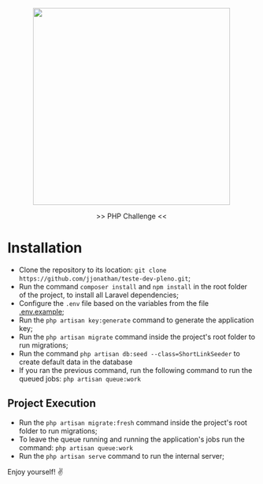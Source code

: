 <p align="center"><a href="https://laravel.com" target="_blank"><img src="https://www.bluecoding.com/themes/blue-coding/assets/assets2021/static/Blue-Coding-Logo-Color.png" width="400"></a></p>

<p align="center">>> PHP Challenge <<</p>

# Installation
- Clone the repository to its location: `git clone https://github.com/jjonathan/teste-dev-pleno.git`;
- Run the command `composer install` and `npm install` in the root folder of the project, to install all Laravel dependencies;
- Configure the `.env` file based on the variables from the file [.env.example](https://github.com/jjonathan/teste-dev-pleno/blob/master/.env.example);
- Run the `php artisan key:generate` command to generate the application key;
- Run the `php artisan migrate` command inside the project's root folder to run migrations;
- Run the command `php artisan db:seed --class=ShortLinkSeeder` to create default data in the database
- If you ran the previous command, run the following command to run the queued jobs: `php artisan queue:work`


## Project Execution
- Run the `php artisan migrate:fresh` command inside the project's root folder to run migrations;
- To leave the queue running and running the application's jobs run the command: `php artisan queue:work`
- Run the `php artisan serve` command to run the internal server;

Enjoy yourself! ✌

